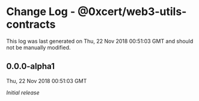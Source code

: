 # Change Log - @0xcert/web3-utils-contracts

This log was last generated on Thu, 22 Nov 2018 00:51:03 GMT and should not be manually modified.

## 0.0.0-alpha1
Thu, 22 Nov 2018 00:51:03 GMT

*Initial release*

